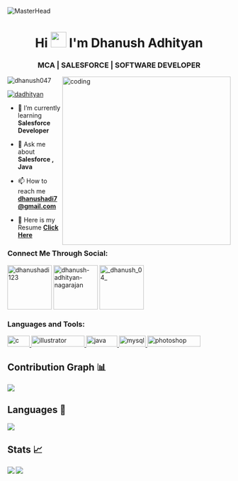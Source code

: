 ![MasterHead](https://previews.123rf.com/images/karpenkoilia/karpenkoilia1801/karpenkoilia180100060/94056117-conceito-de-linha-vetorial-para-ci%C3%AAncia-da-computa%C3%A7%C3%A3o-web-banner-linear-para-programa%C3%A7%C3%A3o-.jpg)
<h1 align="center">Hi <img src="https://c.tenor.com/Wx9IEmZZXSoAAAAi/hi.gif" width=35> I'm Dhanush Adhityan </h1>
<h3 align="center">MCA | SALESFORCE | SOFTWARE DEVELOPER</h3>
<img align="right" alt="coding" width="380" src="https://c.tenor.com/NOYF3f82b_gAAAAC/programmer.gif">


<p align="left"> <img src="https://komarev.com/ghpvc/?username=dhanush047&label=Profile%20views&color=0e75b6&style=flat" alt="dhanush047" /> </p>

<p align="left"> <a href="https://trailblazer.me/id/dadhityan" target="blank"><img src="https://img.shields.io/badge/Salesforce-00A1E0?style=for-the-badge&logo=Salesforce&logoColor=white" alt="dadhityan" /></a> </p>

- 🌱 I’m currently learning **Salesforce Developer**

- 💬 Ask me about **Salesforce , Java**

- 📫 How to reach me **dhanushadi7@gmail.com**

- 📄 Here is my Resume **[Click Here](https://drive.google.com/file/d/1Qoc4Z541b9kjExbP8mgI-SyrRNTVYSFH/view?usp=sharing)**

<h3 align="left">Connect Me Through Social:</h3>
<p align="left">
<a href="https://twitter.com/dhanushadi123" target="blank"><img align="center" src="https://cliply.co/wp-content/uploads/2019/07/371907030_TWITTER_ICON_400px.gif" alt="dhanushadi123" height="100" width="100" /></a>
<a href="https://linkedin.com/in/dhanush-adhityan-nagarajan" target="blank"><img align="center" src="https://cliply.co/wp-content/uploads/2021/02/372102050_LINKEDIN_ICON_400px.gif" alt="dhanush-adhityan-nagarajan" height="100" width="100" /></a>
<a href="https://instagram.com/_dhanush_04_" target="blank"><img align="center" src="https://cliply.co/wp-content/uploads/2019/07/371907300_INSTAGRAM_ICON_400px.gif" alt="_dhanush_04_" height="100" width="100" /></a>
</p>

<h3 align="left">Languages and Tools:</h3>
<p align="left"> <a href="https://www.cprogramming.com/" target="_blank" rel="noreferrer"> <img src="https://img.shields.io/badge/c-%2300599C.svg?style=for-the-badge&logo=c&logoColor=white" alt="c" width="50" height="25" /> </a><a href="https://www.adobe.com/in/products/illustrator.html" target="_blank" rel="noreferrer"> <img src="https://img.shields.io/badge/adobe%20illustrator-%23FF9A00.svg?style=for-the-badge&logo=adobe%20illustrator&logoColor=white" alt="illustrator" width="120" height="25"/> </a> <a href="https://www.java.com" target="_blank" rel="noreferrer"> <img src="https://img.shields.io/badge/java-%23ED8B00.svg?style=for-the-badge&logo=java&logoColor=white" alt="java" width="70" height="25"/> </a> <a href="https://www.mysql.com/" target="_blank" rel="noreferrer"> <img src="https://img.shields.io/badge/mysql-%2300f.svg?style=for-the-badge&logo=mysql&logoColor=white" alt="mysql" width="60" height="25"/> </a> <a href="https://www.photoshop.com/en" target="_blank" rel="noreferrer"> <img src="https://img.shields.io/badge/adobe%20photoshop-%2331A8FF.svg?style=for-the-badge&logo=adobe%20photoshop&logoColor=white" alt="photoshop" width="120" height="25"/> </a> </p>


## Contribution Graph 📊
<img
     src="https://activity-graph.herokuapp.com/graph?username=dhanush047&theme=github-light"
     />

## Languages 📝
<img
     src="https://github-readme-stats.vercel.app/api/top-langs/?username=dhanush047&layout=compact&theme=vue"
     />
     
## Stats 📈
<p align="center">
<img align="left" src="https://github-readme-stats.vercel.app/api?username=dhanush047&show_icons=true&theme=vue" />     
    
<img align="left" src="https://github-readme-streak-stats.herokuapp.com/?user=dhanush047&alt=dhanush047&theme=vue" />




